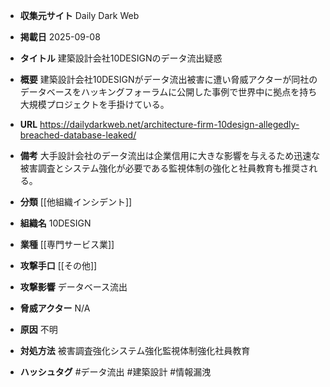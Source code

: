 - **収集元サイト**
Daily Dark Web

- **掲載日**
2025-09-08

- **タイトル**
建築設計会社10DESIGNのデータ流出疑惑

- **概要**
建築設計会社10DESIGNがデータ流出被害に遭い脅威アクターが同社のデータベースをハッキングフォーラムに公開した事例で世界中に拠点を持ち大規模プロジェクトを手掛けている。

- **URL**
https://dailydarkweb.net/architecture-firm-10design-allegedly-breached-database-leaked/

- **備考**
大手設計会社のデータ流出は企業信用に大きな影響を与えるため迅速な被害調査とシステム強化が必要である監視体制の強化と社員教育も推奨される。

- **分類**
[[他組織インシデント]]

- **組織名**
10DESIGN

- **業種**
[[専門サービス業]]

- **攻撃手口**
[[その他]]

- **攻撃影響**
データベース流出

- **脅威アクター**
N/A

- **原因**
不明

- **対処方法**
被害調査強化システム強化監視体制強化社員教育

- **ハッシュタグ**
#データ流出 #建築設計 #情報漏洩
